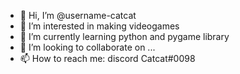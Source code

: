 - 👋 Hi, I’m @username-catcat
- 👀 I’m interested in making videogames
- 🌱 I’m currently learning python and pygame library
- 💞️ I’m looking to collaborate on ...
- 📫 How to reach me: discord Catcat#0098


